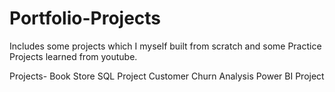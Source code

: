 # Portfolio-Projects
Includes some projects which I myself built from scratch and some Practice Projects learned from youtube.

Projects-
Book Store SQL Project 
Customer Churn Analysis Power BI Project
